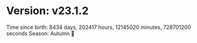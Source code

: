 # Version: v23.1.2
Time since birth: 8434 days, 202417 hours, 12145020 minutes, 728701200 seconds
Season: Autumn 🍁
